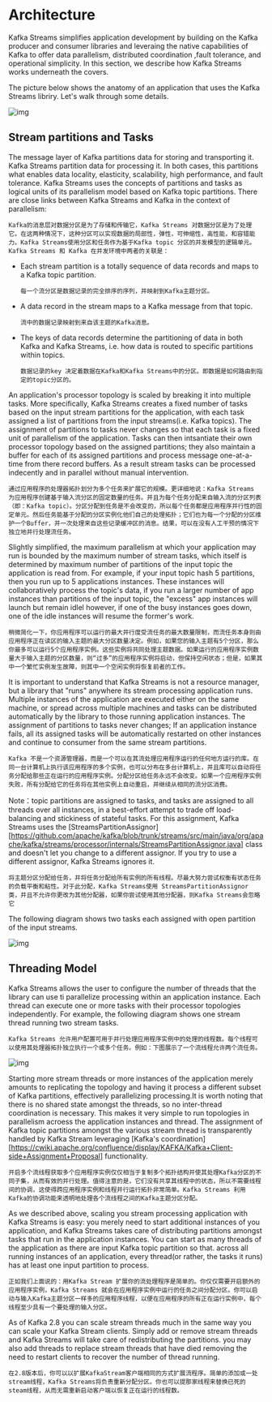 # Architecture

Kafka Streams simplifies application development by building on the Kafka producer and consumer libraries and leveraing the native capabilities of Kafka to offer data parallelism, distributed coordination ,fault tolerance, and operational simplicity. In this section, we describe how Kafka Streams works underneath the covers.

The picture below shows the anatomy of an application that uses the Kafka Streams libriry. Let's walk through some details.

![img](http://kafka.apache.org/28/images/streams-architecture-overview.jpg)

## Stream partitions and Tasks

The message layer of Kafka partitions data for storing and transporting it. Kafka Streams partition data for processing it. In both cases, this partitions what enables data locality, elasticity, scalability, high performance, and fault tolerance. Kafka Streams uses the concepts of partitions and tasks as logical units of its parallelism model based on Kafka topic partitions. There are close links between Kafka Streams and Kafka in the context of parallelism:

```
Kafka的消息层对数据分区是为了存储和传输它，Kafka Streams 对数据分区是为了处理它。在这两种情况下，这种分区可以实现数据的局部性，弹性，可伸缩性，高性能，和容错能力。Kafka Streams使用分区和任务作为基于Kafka topic 分区的并发模型的逻辑单元。Kafka Streams 和 Kafka 在并发环境中两者的关联是：
```

- Each stream partition is a totally sequence of data records and maps to a Kafka topic partition.

  ```
  每一个流分区是数据记录的完全排序的序列，并映射到Kafka主题分区。
  ```

- A data record in the stream maps to a Kafka message from that topic.

  ```
  流中的数据记录映射到来自该主题的Kafka消息。
  ```

- The keys of data records determine the partitioning of data in both Kafka and Kafka Streams, i.e. how data is routed to specific partitions within topics.

  ```
  数据记录的key 决定着数据在Kafka和Kafka Streams中的分区。即数据是如何路由到指定的topic分区的。
  ```



An application's processor topology is scaled by breaking it into multiple tasks. More specifically, Kafka Streams creates a fixed number of tasks based on the input stream partitions for the application, with each task assigned a list of partitions from the input streams(i.e. Kafka topics). The assignment of partitions to tasks never changes so that each task is a fixed unit of parallelism of the application. Tasks can then intsantiate their own processor topology based on the assigned partitions; they also maintain a buffer for each of its assigned partitions and process message one-at-a-time from there record buffers. As a result stream tasks can be processed indecently and in parallel without manual intervention.

```
通过应用程序的处理器拓扑划分为多个任务来扩展它的规模。更详细地说：Kafka Streams 为应用程序创建基于输入流分区的固定数量的任务。并且为每个任务分配来自输入流的分区列表（即：Kafka topic）。分区分配到任务是不会改变的，所以每个任务都是应用程序并行性的固定单元。然后任务能基于分配的分区实例化他们自己的处理拓扑；它们也为每一个分配的分区维护一个Buffer，并一次处理来自这些记录缓冲区的消息。结果，可以在没有人工干预的情况下独立地并行处理流任务。
```

Slightly simplified, the maximum parallelism at which your application may run is bounded by the maximum number of stream tasks,  which itself is determined by maximum number of partitions of the input topic the application is read from. For example, if your input topic hash 5 partitions, then you run up to 5 applications instances. These instances will collaboratively process the topic's data, if you run a larger number of app instances than partitions of the input topic, the "excess" app instances will launch but remain idlel however, if one of the busy instances goes down, one of the idle instances will resume the former's work.

```
稍微简化一下，你应用程序可以运行的最大并行度受流任务的最大数量限制，而流任务本身则由应用程序正在读区的输入主题的最大分区数量决定。例如，如果您的输入主题有5个分区，那么你最多可以运行5个应用程序实例。这些实例将共同处理主题数据。如果运行的应用程序实例数量大于输入主题的分区数量，则“过多”的应用程序实例将启动，但保持空闲状态；但是，如果其中一个繁忙实例发生故障，则其中一个空闲实例将恢复前者的工作。
```

It is important to understand that Kafka Streams is not a resource manager, but a library that "runs" anywhere its stream processing application runs. Multiple instances of the application are executed either on the same machine, or spread across multiple machines and tasks can be distributed automatically by the library to those running application instances. The assignment of partitions to tasks never changes; If an application instance fails, all its assigned tasks will be automatically restarted on other instances and continue to consumer from the same stream partitions.

```
Kafka 不是一个资源管理器，而是一个可以在其流处理应用程序运行的任何地方运行的库。在同一台计算机上执行该应用程序的多个实例，也可以分布在多台计算机上，并且库可以自动将任务分配给那些正在运行的应用程序实例。分配分区给任务永远不会改变。如果一个应用程序实例失败，所有分配给它的任务将在其他实例上自动重启，并继续从相同的流分区消费。
```

Note：topic partitions are assigned to tasks, and tasks are assigned to all threads over all instances, in a best-effort attempt to trade off load-balancing and stickiness of stateful tasks. For this assignment, Kafka Streams uses the [StreamsPartitionAssignor][https://github.com/apache/kafka/blob/trunk/streams/src/main/java/org/apache/kafka/streams/processor/internals/StreamsPartitionAssignor.java] class and doesn't let you change to a different assignor. If you try to use a different assignor, Kafka Streams ignores it.

```
将主题分区分配给任务，并将任务分配给所有实例的所有线程。尽最大努力尝试权衡有状态任务的负载平衡和粘性。对于此分配，Kafka Streams使用 StreamsPartitionAssignor 类，并且不允许你更改为其他分配器，如果你尝试使用其他分配器，则Kafka Streams会忽略它
```

The following diagram shows two tasks each assigned with open partition of the input streams.

![img](http://kafka.apache.org/28/images/streams-architecture-tasks.jpg)

## Threading Model

Kafka Streams allows the user to configure the number of threads that the library can use ti parallelize processing within an application instance. Each thread can execute one or more tasks with their processor topologies independently. For example, the following diagram shows one stream thread running two stream tasks.

```
Kafka Streams 允许用户配置可用于并行处理应用程序实例中的处理的线程数。每个线程可以使用其处理器拓扑独立执行一个或多个任务。例如：下图展示了一个流线程允许两个流任务。
```

![img](http://kafka.apache.org/28/images/streams-architecture-threads.jpg)

Starting more stream threads or more instances of the application merely amounts to replicating the topology and having it process a different subset of Kafka partitions, effectively parallelizing processing.It is worth noting that there is no shared state amongst the threads, so no inter-thread  coordination is necessary. This makes it very simple to run topologies in parallelism acroess the application instances and thread. The assignment of Kafka topic partitions amongst the various stream thread is transparently handled by Kafka Stream leveraging [Kafka's coordination][https://cwiki.apache.org/confluence/display/KAFKA/Kafka+Client-side+Assignment+Proposal] functionality.

```
开启多个流线程获取多个应用程序实例仅仅相当于复制多个拓扑结构并使其处理Kafka分区的不同子集，从而有效的并行处理。值得注意的是，它们没有共享其线程中的状态，所以不需要线程间的协调，这使得跨应用程序实例和线程并行运行拓扑非常简单。Kafka Streams 利用Kafka的协调功能来透明地处理各个流线程之间的Kafka主题分区分配。
```

As we described above, scaling you stream processing application with Kafka Streams is easy: you merely need to start additional instances of you application, and Kafka Streams takes care of distributing partitions amongst tasks that run in the application instances. You can start as many threads of the application as there are input Kafka topic partition so that. across all running instances of an application, every thread(or rather, the tasks it runs) has at least one input partition to process.

```
正如我们上面说的：用Kafka Stream 扩展你的流处理程序是简单的。你仅仅需要开启额外的应用程序实例，Kafka Streams 就会在应用程序实例中运行的任务之间分配分区。你可以启动与输入Kafka主题分区一样多的应用程序线程，以便在应用程序的所有正在运行实例中，每个线程至少具有一个要处理的输入分区。
```

As of Kafka 2.8 you can scale stream threads much in the same way you can scale your Kafka Stream clients. Simply add or remove stream threads and Kafka Streams will take care of redistributing the partitions. you may also add threads to replace stream threads that have died removing the need to restart clients to recover the number of thread running.

```
在2.8版本后，你可以以扩展KafkaStream客户端相同的方式扩展流程序。简单的添加或一处stream线程，Kafka Streams将负责重新分配分区。你也可以提那家线程来替换已死的steam线程，从而无需重新启动客户端以恢复正在运行的线程数。
```

